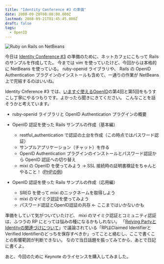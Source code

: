 ```yaml
---
title: "Identity Conference #3 の準備"
date: 2008-09-20T00:00:00.000Z
lastmod: 2008-09-21T01:45:45.000Z
draft: false
tags:
  - OpenID
---
```


![Ruby on Rails on NetBeans](@/assets/flickr/2874274282.jpg "Ruby on Rails on NetBeans")

今日は [Identity Conference #3](http://journal.soffritto.org/entry/87) の準備のために、ネットカフェにこもって Rails のサンプルを作成してた。 今までは vim を使っていたけど、今回からは本格的に NetBeans を使っている。 ruby-openid ライブラリや、 Rails の OpenID Authentication プラグインのインストールも含めて、一通りの作業が NetBeans 上で完結するのはいいね。

Identity Cnference #3 では、[いますぐ使えるOpenID](http://gihyo.jp/dev/feature/01/openid)の第4回と第5回をもうすこし丁寧にやるつもりです。よかったら聞きにきてください。 こんなことを話そうかと考えています。

- ruby-openid ライブラリと OpenID Authentication プラグインの概要

- OpenID 認証を使った Rails サンプルの作成（基本編）

  - restful_authentication で認証の土台を作成（この時点ではパスワード認証）
  - サンプルアプリケーション（チャット）を作る
  - OpenID Authentication プラグインのインストールとパスワード認証から OpenID 認証への切り替え
  - mixi の OpenID を使ってみよう → SSL 接続時の証明書検証をちゃんとやること！ ([PHPの例](/posts/20080918/p01))

- OpenID 認証を使った Rails サンプルの作成（応用編）

  - SREG を使って mixi のニックネームを取得しよう
  - mixi のマイミク認証を使ってみよう
  - パスワード認証とOpenID認証の共存 ← ここまではいかないかも

準備をしていて気がついていたけど、 mixi のマイミク認証とコミュニティ認証は、ふつうの RP にとっては悩みの種になるかもしれない。 「[Relying PartyとIdentityの関連づけについて](http://d.hatena.ne.jp/ZIGOROu/20080204/1202115281)」で議論されている「RPはClaimed IdentifierとVerified Identifierのどっちを保存すべきか」ってことと絡むし、ここで書くことの影響範囲が判断できない。 なので当日話題を振ってみてから、あとで日記に書くよ。

あと、今回のために Keynote のライセンスを購入してみました。
